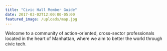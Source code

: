 ```yaml
---
title: "Civic Hall Member Guide"
date: 2017-03-02T12:00:00-05:00
featured_image: /uploads/map.jpg
---
```

Welcome to a community of action-oriented, cross-sector professionals located in the heart of Manhattan, where we aim to better the world through civic tech.
